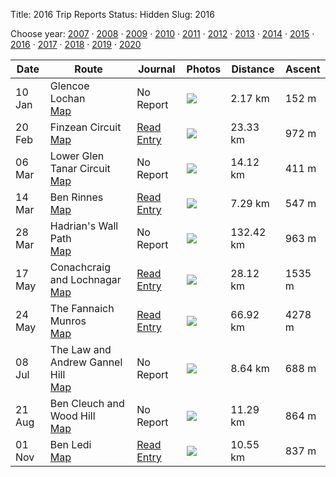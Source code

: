 Title: 2016 Trip Reports
Status: Hidden
Slug: 2016

<p>Choose year: <a href='/reports/2007/'>2007</a> &middot; <a href='/reports/2008/'>2008</a> &middot; <a href='/reports/2009/'>2009</a> &middot; <a href='/reports/2010/'>2010</a> &middot; <a href='/reports/2011/'>2011</a> &middot; <a href='/reports/2012/'>2012</a> &middot; <a href='/reports/2013/'>2013</a> &middot; <a href='/reports/2014/'>2014</a> &middot; <a href='/reports/2015/'>2015</a> &middot; <a href='/reports/2016/'>2016</a> &middot; <a href='/reports/2017/'>2017</a> &middot; <a href='/reports/2018/'>2018</a> &middot; <a href='/reports/2019/'>2019</a> &middot; <a href='/reports/2020/'>2020</a> </p>

<table class='list'>
<thead>
<tr class='list'>
<th class='list'>Date</th>
<th class='list'>Route</th>
<th class='list'>Journal</th>
<th class='list'>Photos</th>
<th class='list'>Distance</th>
<th class='list'>Ascent</th>
</tr>
</thead>

<tbody>

<tr class='list'>
<td class='list'>10 Jan</td>
<td class='list'>Glencoe Lochan<br /><a href='https://invertedworld.co.uk/hillwalking/trip/244'>Map</a></td>
<td class='list'>No Report</td>
<td class='list'><a href='https://www.flickr.com/photos/black_friction/sets/72157676930443077'><img src='https://farm8.staticflickr.com/7878/46535727004_6946f381fb_s.jpg' ></a></td>
<td class='list'>2.17 km</td>
<td class='list'>152 m</td>
</tr>

<tr class='list'>
<td class='list'>20 Feb</td>
<td class='list'>Finzean Circuit<br /><a href='https://invertedworld.co.uk/hillwalking/trip/440'>Map</a></td>
<td class='list'><a href='/blog/2016/02/finzean-circuit/'>Read Entry</a></td>
<td class='list'><a href='https://www.flickr.com/photos/black_friction/sets/72157664204000479'><img src='https://farm2.staticflickr.com/1462/24526474294_6a62ec885b_s.jpg' ></a></td>
<td class='list'>23.33 km</td>
<td class='list'>972 m</td>
</tr>

<tr class='list'>
<td class='list'>06 Mar</td>
<td class='list'>Lower Glen Tanar Circuit<br /><a href='https://invertedworld.co.uk/hillwalking/trip/233'>Map</a></td>
<td class='list'>No Report</td>
<td class='list'><a href='https://www.flickr.com/photos/black_friction/sets/72157665822168396'><img src='https://farm2.staticflickr.com/1620/25734519576_fac0b47861_s.jpg' ></a></td>
<td class='list'>14.12 km</td>
<td class='list'>411 m</td>
</tr>

<tr class='list'>
<td class='list'>14 Mar</td>
<td class='list'>Ben Rinnes<br /><a href='https://invertedworld.co.uk/hillwalking/trip/229'>Map</a></td>
<td class='list'><a href='/blog/2016/03/ben-rinnes/'>Read Entry</a></td>
<td class='list'><a href='https://www.flickr.com/photos/black_friction/sets/72157666046716466'><img src='https://farm2.staticflickr.com/1604/25890688885_a6c837ed54_s.jpg' ></a></td>
<td class='list'>7.29 km</td>
<td class='list'>547 m</td>
</tr>

<tr class='list'>
<td class='list'>28 Mar</td>
<td class='list'>Hadrian's Wall Path<br /><a href='https://invertedworld.co.uk/hillwalking/trip/222'>Map</a></td>
<td class='list'>No Report</td>
<td class='list'><a href='https://www.flickr.com/photos/black_friction/sets/72157666769331216'><img src='https://farm2.staticflickr.com/1503/26042807340_5fa30eb7ea_s.jpg' ></a></td>
<td class='list'>132.42 km</td>
<td class='list'>963 m</td>
</tr>

<tr class='list'>
<td class='list'>17 May</td>
<td class='list'>Conachcraig and Lochnagar<br /><a href='https://invertedworld.co.uk/hillwalking/trip/195'>Map</a></td>
<td class='list'><a href='/blog/2016/05/conachcraig-lochnagar/'>Read Entry</a></td>
<td class='list'><a href='https://www.flickr.com/photos/black_friction/sets/72157668264855191'><img src='https://farm8.staticflickr.com/7392/27094502985_c126c68885_s.jpg' ></a></td>
<td class='list'>28.12 km</td>
<td class='list'>1535 m</td>
</tr>

<tr class='list'>
<td class='list'>24 May</td>
<td class='list'>The Fannaich Munros<br /><a href='https://invertedworld.co.uk/hillwalking/trip/437'>Map</a></td>
<td class='list'><a href='/blog/2016/05/fannaich-eight/'>Read Entry</a></td>
<td class='list'><a href='https://www.flickr.com/photos/black_friction/sets/72157666542599693'><img src='https://farm8.staticflickr.com/7339/26751690083_634618c3a7_s.jpg' ></a></td>
<td class='list'>66.92 km</td>
<td class='list'>4278 m</td>
</tr>

<tr class='list'>
<td class='list'>08 Jul</td>
<td class='list'>The Law and Andrew Gannel Hill<br /><a href='https://invertedworld.co.uk/hillwalking/trip/439'>Map</a></td>
<td class='list'>No Report</td>
<td class='list'><a href='https://www.flickr.com/photos/black_friction/sets/72157672512937750'><img src='https://farm9.staticflickr.com/8107/29573962236_8b7ab479bb_s.jpg' ></a></td>
<td class='list'>8.64 km</td>
<td class='list'>688 m</td>
</tr>

<tr class='list'>
<td class='list'>21 Aug</td>
<td class='list'>Ben Cleuch and Wood Hill<br /><a href='https://invertedworld.co.uk/hillwalking/trip/438'>Map</a></td>
<td class='list'>No Report</td>
<td class='list'><a href='https://www.flickr.com/photos/black_friction/sets/72157672512937750'><img src='https://farm9.staticflickr.com/8107/29573962236_8b7ab479bb_s.jpg' ></a></td>
<td class='list'>11.29 km</td>
<td class='list'>864 m</td>
</tr>

<tr class='list'>
<td class='list'>01 Nov</td>
<td class='list'>Ben Ledi<br /><a href='https://invertedworld.co.uk/hillwalking/trip/463'>Map</a></td>
<td class='list'><a href='/blog/2016/11/ben-ledi/'>Read Entry</a></td>
<td class='list'><a href='https://www.flickr.com/photos/black_friction/sets/72157677080884874'><img src='https://farm3.staticflickr.com/2771/32932102621_8c37a1c991_s.jpg' ></a></td>
<td class='list'>10.55 km</td>
<td class='list'>837 m</td>
</tr>

</tbody>
</table>
